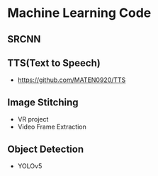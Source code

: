 # Machine Learning Code
## SRCNN
## TTS(Text to Speech)
- https://github.com/MATEN0920/TTS
## Image Stitching
- VR project
- Video Frame Extraction
## Object Detection
- YOLOv5

